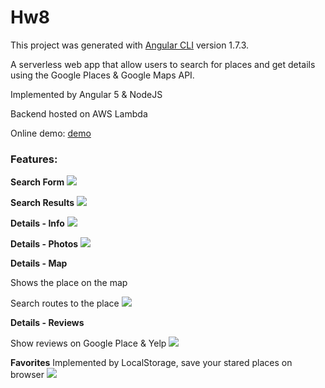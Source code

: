 # Hw8

This project was generated with [Angular CLI](https://github.com/angular/angular-cli) version 1.7.3.

A serverless web app that allow users to search for places and get details using the Google Places & Google Maps API.

Implemented by Angular 5 & NodeJS

Backend hosted on AWS Lambda

Online demo: [demo](http://search-place.s3-website-us-west-1.amazonaws.com/)

### Features:

**Search Form**
![](http://oy479ek6q.bkt.gdipper.com/18-5-14/14242707.jpg)

**Search Results**
![](http://oy479ek6q.bkt.gdipper.com/18-5-14/11340494.jpg)

**Details - Info**
![](http://oy479ek6q.bkt.gdipper.com/18-5-14/30821153.jpg)

**Details - Photos**
![](http://oy479ek6q.bkt.gdipper.com/18-5-14/4671210.jpg)

**Details - Map**

Shows the place on the map 

Search routes to the place 
![](http://oy479ek6q.bkt.gdipper.com/18-5-14/37509790.jpg)

**Details - Reviews**

Show reviews on Google Place & Yelp
![](http://oy479ek6q.bkt.gdipper.com/18-5-14/26865729.jpg)

**Favorites**
Implemented by LocalStorage, save your stared places on browser
![](http://oy479ek6q.bkt.gdipper.com/18-5-14/36331208.jpg)
